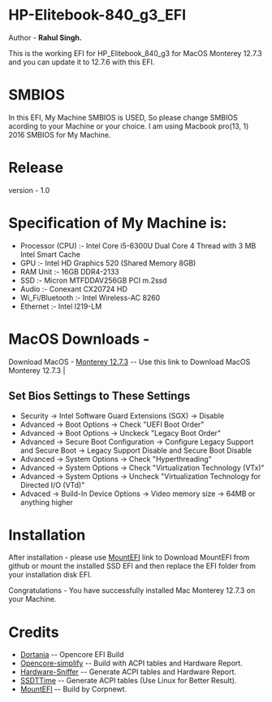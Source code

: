 # HP-Elitebook-840_g3_EFI
<p> Author - <b> Rahul Singh. </b> 
</p>This is the working EFI for HP_Elitebook_840_g3 for MacOS Monterey 12.7.3 and you can update it to 12.7.6 with this EFI. </p>

# SMBIOS
In this EFI, My Machine SMBIOS is USED, So please change SMBIOS acording to your Machine or your choice. 
I am using Macbook pro(13, 1) 2016 SMBIOS for My Machine.
# Release 
version - 1.0 

# Specification of My Machine is:
* Processor (CPU) :- Intel Core i5-6300U Dual Core 4 Thread with 3 MB Intel Smart Cache 
* GPU                     :- Intel HD Graphics 520 (Shared Memory 8GB) 
* RAM Unit                :- 16GB DDR4-2133
* SSD                     :- Micron MTFDDAV256GB PCI m.2ssd
* Audio                   :- Conexant CX20724 HD
* Wi_Fi/Bluetooth         :- Intel Wireless-AC 8260 
* Ethernet                :- Intel l219-LM 

# MacOS Downloads - 
Download MacOS - [Monterey 12.7.3](https://drive.google.com/file/d/1b0Ts5K1nkGgZefp4-Bm58Ebfk3PLPT6W/view) -- Use this link to Download MacOS Monterey 12.7.3 | 

## Set Bios Settings to These Settings 
* Security -> Intel Software Guard Extensions (SGX) -> Disable
* Advanced -> Boot Options -> Check "UEFI Boot Order"
* Advanced -> Boot Options -> Unckeck "Legacy Boot Order"
* Advanced -> Secure Boot Configuration -> Configure Legacy Support and Secure Boot -> Legacy Support Disable and Secure Boot Disable
* Advanced -> System Options -> Check "Hyperthreading"
* Advanced -> System Options -> Check "Virtualization Technology (VTx)"
* Advanced -> System Options -> Uncheck "Virtualization Technology for Directed I/O (VTd)"
* Advaced -> Build-In Device Options -> Video memory size -> 64MB or anything higher 

# Installation
After installation - please use [MountEFI](https://github.com/corpnewt/MountEFI) link to Download MountEFI from github or mount the installed SSD EFI and then replace the EFI folder from your installation disk 
EFI. 
 
 Congratulations - You have successfully installed Mac Monterey 12.7.3 on your Machine.

# Credits 
* [Dortania](https://github.com/dortania) -- Opencore EFI Build
* [Opencore-simplify](https://github.com/lzhoang2801/OpCore-Simplify) -- Build with ACPI    tables and Hardware Report. 
* [Hardware-Sniffer](https://github.com/lzhoang2801/Hardware-Sniffer) -- Generate ACPI tables and Hardware Report.
* [SSDTTime](https://github.com/corpnewt/SSDTTime) -- Generate ACPI tables (Use Linux for Better Result).
* [MountEFI](https://github.com/corpnewt/MountEFI) -- Build by Corpnewt.

